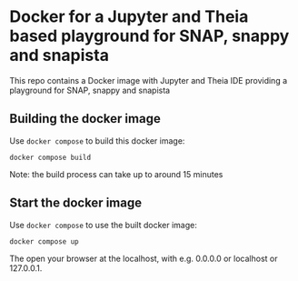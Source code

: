 # Docker for a Jupyter and Theia based playground for SNAP, snappy and snapista

This repo contains a Docker image with Jupyter and Theia IDE providing a playground for SNAP, snappy and snapista

## Building the docker image

Use `docker compose` to build this docker image:

```console
docker compose build
```

Note: the build process can take up to around 15 minutes

## Start the docker image

Use `docker compose` to use the built docker image:

```console
docker compose up
```

The open your browser at the localhost, with e.g. 0.0.0.0 or localhost or 127.0.0.1.



